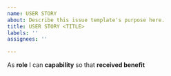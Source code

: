 ```yaml
---
name: USER STORY
about: Describe this issue template's purpose here.
title: USER STORY <TITLE>
labels: ''
assignees: ''

---
```


As **role** I can **capability** so that **received benefit**
